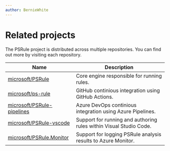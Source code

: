 ```yaml
---
author: BernieWhite
---
```


# Related projects

The PSRule project is distributed across multiple repositories.
You can find out more by visiting each repository.

Name                          | Description
----                          | -----------
[microsoft/PSRule]            | Core engine responsible for running rules.
[microsoft/ps-rule]           | GitHub continious integration using GitHub Actions.
[microsoft/PSRule-pipelines]  | Azure DevOps continious integration using Azure Pipelines.
[microsoft/PSRule-vscode]     | Support for running and authoring rules within Visual Studio Code.
[microsoft/PSRule.Monitor]    | Support for logging PSRule analysis results to Azure Monitor.

  [microsoft/PSRule]: https://github.com/microsoft/PSRule
  [microsoft/ps-rule]: https://github.com/microsoft/ps-rule
  [microsoft/PSRule-pipelines]: https://github.com/microsoft/PSRule-pipelines
  [microsoft/PSRule-vscode]: https://github.com/microsoft/PSRule-vscode
  [microsoft/PSRule.Monitor]: https://github.com/microsoft/PSRule.Monitor
